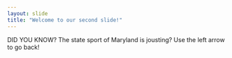 ```yaml
---
layout: slide
title: "Welcome to our second slide!"
---
```

DID YOU KNOW? The state sport of Maryland is jousting?
Use the left arrow to go back!
